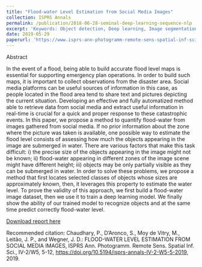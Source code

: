 ```yaml
---
title: "Flood-water Level Estimation from Social Media Images"
collection: ISPRS Annals
permalink: /publication/2018-06-28-seminal-deep-learning-sequence-nlp
excerpt: 'Keywords: Object detection, Deep learning, Image segmentation, Flood estimation, Instance segmentation, Flood detection'
date: 2019-05-29
paperurl: 'https://www.isprs-ann-photogramm-remote-sens-spatial-inf-sci.net/IV-2-W5/5/2019/'
---
```

Abstract

In the event of a flood, being able to build accurate flood level maps is essential for supporting emergency plan operations. In order to build such maps, it is important to collect observations from the disaster area. Social media platforms can be useful sources of information in this case, as people located in the flood area tend to share text and pictures depicting the current situation. Developing an effective and fully automatized method able to retrieve data from social media and extract useful information in real-time is crucial for a quick and proper response to these catastrophic events. In this paper, we propose a method to quantify flood-water from images gathered from social media. If no prior information about the zone where the picture was taken is available, one possible way to estimate the flood level consists of assessing how much the objects appearing in the image are submerged in water. There are various factors that make this task difficult: i) the precise size of the objects appearing in the image might not be known; ii) flood-water appearing in different zones of the image scene might have different height; iii) objects may be only partially visible as they can be submerged in water. In order to solve these problems, we propose a method that first locates selected classes of objects whose sizes are approximately known, then, it leverages this property to estimate the water level. To prove the validity of this approach, we first build a flood-water image dataset, then we use it to train a deep learning model. We finally show the ability of our trained model to recognize objects and at the same time predict correctly flood-water level.

[Download report here](https://www.isprs-ann-photogramm-remote-sens-spatial-inf-sci.net/IV-2-W5/5/2019/isprs-annals-IV-2-W5-5-2019.pdf)

Recommended citation: Chaudhary, P., D’Aronco, S., Moy de Vitry, M., Leitão, J. P., and Wegner, J. D.: FLOOD-WATER LEVEL ESTIMATION FROM SOCIAL MEDIA IMAGES, ISPRS Ann. Photogramm. Remote Sens. Spatial Inf. Sci., IV-2/W5, 5-12, https://doi.org/10.5194/isprs-annals-IV-2-W5-5-2019, 2019.
